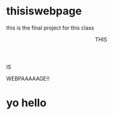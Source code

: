 # thisiswebpage
this is the final project for this class

<!DOCTYPE html>

<html>

<head>

  <title> </title>
<link type=”text/css”   rel=”stylesheet”   href=”thisiswebpage/css”>

</head>

<body> 

<header> THIS </header>

<navbar> IS </navbar>

<main> WEBPAAAAAGE!! </main>

<h1> yo hello </h1>

</body> </html>
